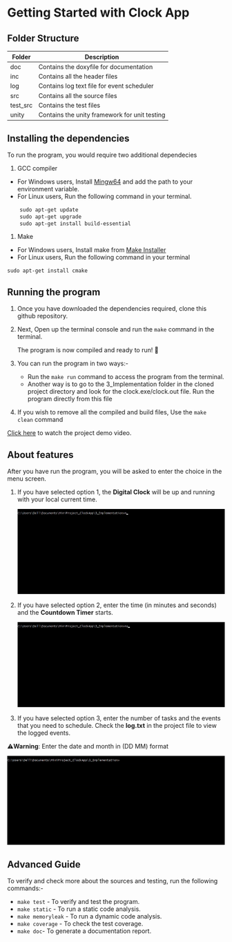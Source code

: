 # Getting Started with Clock App

## Folder Structure

| Folder   | Description                                   |
| -------- | --------------------------------------------- |
| doc      | Contains the doxyfile for documentation       |
| inc      | Contains all the header files                 |
| log      | Contains log text file for event scheduler    |
| src      | Contains all the source files                 |
| test_src | Contains the test files                       |
| unity    | Contains the unity framework for unit testing |

## Installing the dependencies

To run the program, you would require two additional dependecies

1.  GCC compiler

- For Windows users,
  Install [Mingw64](https://sourceforge.net/projects/mingw-w64/files/Toolchains%20targetting%20Win32/Personal%20Builds/mingw-builds/installer/mingw-w64-install.exe/download) and add the path to your environment variable.
- For Linux users, Run the following command in your terminal.

```console
    sudo apt-get update
    sudo apt-get upgrade
    sudo apt-get install build-essential
```

1.  Make

- For Windows users,
  Install make from [Make Installer](https://sourceforge.net/projects/gnuwin32/files/make/3.81/make-3.81.exe/download?use_mirror=webwerks&download=)
- For Linux users, Run the following command in your terminal

```console
sudo apt-get install cmake
```

## Running the program

1. Once you have downloaded the dependencies required, clone this github repository.
2. Next, Open up the terminal console and run the `make` command in the terminal.

   The program is now compiled and ready to run! :tada:

3. You can run the program in two ways:-

   - Run the `make run` command to access the program from the terminal.
   - Another way is to go to the 3_Implementation folder in the cloned project directory and look for the clock.exe/clock.out file. Run the program directly from this file

4. If you wish to remove all the compiled and build files, Use the `make clean` command

[Click here](https://github.com/thomasathul/STEPin_MiniProject/blob/main/6_ImagesandVideos/README.md) to watch the project demo video.

## About features

After you have run the program, you will be asked to enter the choice in the menu screen.

1. If you have selected option 1, the **Digital Clock** will be up and running with your local current time.

   ![Digital Clock](/6_ImagesandVideos/digitalclock.gif)

2. If you have selected option 2, enter the time (in minutes and seconds) and the **Countdown Timer** starts.

   ![Countdown Timer](/6_ImagesandVideos/countdowntimer.gif)

3. If you have selected option 3, enter the number of tasks and the events that you need to schedule. Check the **log.txt** in the
   project file to view the logged events.

  ⚠️**Warning**: Enter the date and month in (DD MM) format

   ![Event Scheduler](/6_ImagesandVideos/eventscheduler.gif)

## Advanced Guide

To verify and check more about the sources and testing, run the following commands:-

-   `make test` - To verify and test the program.
-   `make static` - To run a static code analysis.
-   `make memoryleak` - To run a dynamic code analysis.
-   `make coverage` - To check the test coverage.
-   `make doc`- To generate a documentation report.
